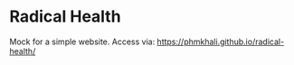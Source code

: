 # Radical Health
Mock for a simple website.
Access via: https://phmkhali.github.io/radical-health/ 
